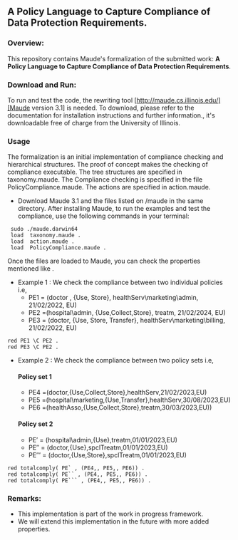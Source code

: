 ## A Policy Language to Capture Compliance of Data Protection Requirements.


### Overview:

This repository contains Maude's formalization of the submitted work: **A Policy Language to Capture Compliance of Data Protection Requirements**.  

### Download and Run: 

To run and test the code, the rewriting tool [http://maude.cs.illinois.edu/][Maude version 3.1] is needed. To download, please refer to the documentation for installation instructions and further information., it's downloadable free of charge from the University of Illinois. 


### Usage
The formalization is an initial implementation of compliance checking and hierarchical structures. The proof of concept makes the checking of compliance executable.  The tree structures are specified in taxonomy.maude. The Compliance checking is specified in the file PolicyCompliance.maude. The actions are specified in action.maude.

* Download Maude 3.1 and the files listed on /maude in the same directory. After installing Maude, to run the examples and test the compliance, use the following commands in your terminal:

```
 sudo ./maude.darwin64 
 load  taxonomy.maude .
 load  action.maude .
 load  PolicyCompliance.maude .
 ```
 

Once the files are loaded to Maude, you can check the properties mentioned like . 
 
* Example 1 : We check the compliance between two individual policies i.e, 
  - PE1 = (doctor , {Use, Store}, healthServ\marketing\admin, 21/02/2022, EU)
  - PE2 =(hospital\admin, {Use,Collect,Store}, treatm, 21/02/2024, EU)
  - PE3 = (doctor, {Use, Store, Transfer}, healthServ\marketing\billing, 21/02/2022, EU)

```
red PE1 \C PE2 .
red PE3 \C PE2 .

```
* Example 2 : We check the compliance between two policy sets  i.e,
  #### Policy set 1 
  * PE4 =(doctor,{Use,Collect,Store},healthServ,21/02/2023,EU)
  * PE5 =(hospital\marketing,{Use,Transfer},healthServ,30/08/2023,EU)
  * PE6 =(healthAsso,{Use,Collect,Store},treatm,30/03/2023,EU))
  #### Policy set 2 
  * PE′ = (hospital\admin,{Use},treatm,01/01/2023,EU) 
  * PE′′ = (doctor,{Use},spclTreatm,01/01/2023,EU)
  * PE′′′ = (doctor,{Use,Store},spclTreatm,01/01/2023,EU)

```
red totalcomply( PE` , (PE4,, PE5,, PE6)) .
red totalcomply( PE`` , (PE4,, PE5,, PE6)) .
red totalcomply( PE``` , (PE4,, PE5,, PE6)) .
```


### Remarks:

* This implementation is part of the work in progress framework.
* We will extend this implementation in the future with more added properties.
